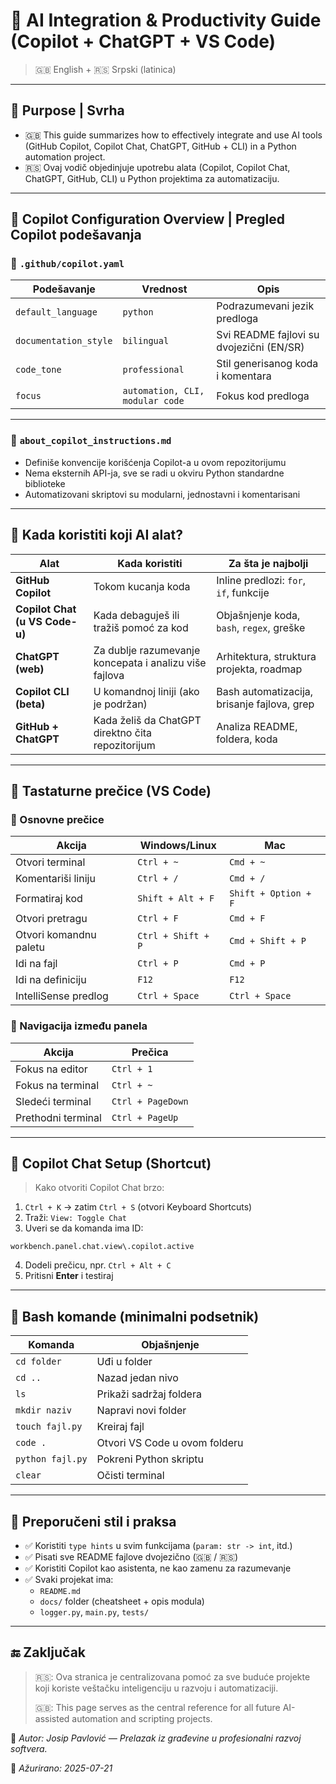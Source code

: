 # 🤖 AI Integration & Productivity Guide (Copilot + ChatGPT + VS Code)

> 🇬🇧 English + 🇷🇸 Srpski (latinica)

---

## 📌 Purpose | Svrha

- 🇬🇧 This guide summarizes how to effectively integrate and use AI tools (GitHub Copilot, Copilot Chat, ChatGPT, GitHub + CLI) in a Python automation project.
- 🇷🇸 Ovaj vodič objedinjuje upotrebu alata (Copilot, Copilot Chat, ChatGPT, GitHub, CLI) u Python projektima za automatizaciju.

---

## 🧠 Copilot Configuration Overview | Pregled Copilot podešavanja

### 📄 `.github/copilot.yaml`

| Podešavanje           | Vrednost                        | Opis                                     |
| --------------------- | ------------------------------- | ---------------------------------------- |
| `default_language`    | `python`                        | Podrazumevani jezik predloga             |
| `documentation_style` | `bilingual`                     | Svi README fajlovi su dvojezični (EN/SR) |
| `code_tone`           | `professional`                  | Stil generisanog koda i komentara        |
| `focus`               | `automation, CLI, modular code` | Fokus kod predloga                       |

---

### 📁 `about_copilot_instructions.md`

- Definiše konvencije korišćenja Copilot-a u ovom repozitorijumu
- Nema eksternih API-ja, sve se radi u okviru Python standardne biblioteke
- Automatizovani skriptovi su modularni, jednostavni i komentarisani

---

## 🤖 Kada koristiti koji AI alat?

| Alat                           | Kada koristiti                                         | Za šta je najbolji                          |
| ------------------------------ | ------------------------------------------------------ | ------------------------------------------- |
| **GitHub Copilot**             | Tokom kucanja koda                                     | Inline predlozi: `for`, `if`, funkcije      |
| **Copilot Chat (u VS Code-u)** | Kada debaguješ ili tražiš pomoć za kod                 | Objašnjenje koda, `bash`, `regex`, greške   |
| **ChatGPT (web)**              | Za dublje razumevanje koncepata i analizu više fajlova | Arhitektura, struktura projekta, roadmap    |
| **Copilot CLI (beta)**         | U komandnoj liniji (ako je podržan)                    | Bash automatizacija, brisanje fajlova, grep |
| **GitHub + ChatGPT**           | Kada želiš da ChatGPT direktno čita repozitorijum      | Analiza README, foldera, koda               |

---

## 🧩 Tastaturne prečice (VS Code)

### 📂 Osnovne prečice

| Akcija                 | Windows/Linux      | Mac                  |
| ---------------------- | ------------------ | -------------------- |
| Otvori terminal        | `Ctrl + ~`         | `Cmd + ~`            |
| Komentariši liniju     | `Ctrl + /`         | `Cmd + /`            |
| Formatiraj kod         | `Shift + Alt + F`  | `Shift + Option + F` |
| Otvori pretragu        | `Ctrl + F`         | `Cmd + F`            |
| Otvori komandnu paletu | `Ctrl + Shift + P` | `Cmd + Shift + P`    |
| Idi na fajl            | `Ctrl + P`         | `Cmd + P`            |
| Idi na definiciju      | `F12`              | `F12`                |
| IntelliSense predlog   | `Ctrl + Space`     | `Ctrl + Space`       |

### 🔄 Navigacija između panela

| Akcija             | Prečica           |
| ------------------ | ----------------- |
| Fokus na editor    | `Ctrl + 1`        |
| Fokus na terminal  | `Ctrl + ~`        |
| Sledeći terminal   | `Ctrl + PageDown` |
| Prethodni terminal | `Ctrl + PageUp`   |

---

## 🔧 Copilot Chat Setup (Shortcut)

> Kako otvoriti Copilot Chat brzo:

1. `Ctrl + K` → zatim `Ctrl + S` (otvori Keyboard Shortcuts)
2. Traži: `View: Toggle Chat`
3. Uveri se da komanda ima ID:

```
workbench.panel.chat.view\.copilot.active
```

4. Dodeli prečicu, npr. `Ctrl + Alt + C`
5. Pritisni **Enter** i testiraj

---

## 🧠 Bash komande (minimalni podsetnik)

| Komanda          | Objašnjenje                   |
| ---------------- | ----------------------------- |
| `cd folder`      | Uđi u folder                  |
| `cd ..`          | Nazad jedan nivo              |
| `ls`             | Prikaži sadržaj foldera       |
| `mkdir naziv`    | Napravi novi folder           |
| `touch fajl.py`  | Kreiraj fajl                  |
| `code .`         | Otvori VS Code u ovom folderu |
| `python fajl.py` | Pokreni Python skriptu        |
| `clear`          | Očisti terminal               |

---

## 📘 Preporučeni stil i praksa

- ✅ Koristiti `type hints` u svim funkcijama (`param: str -> int`, itd.)
- ✅ Pisati sve README fajlove dvojezično (🇬🇧 / 🇷🇸)
- ✅ Koristiti Copilot kao asistenta, ne kao zamenu za razumevanje
- ✅ Svaki projekat ima:
  - `README.md`
  - `docs/` folder (cheatsheet + opis modula)
  - `logger.py`, `main.py`, `tests/`

---

## 🔚 Zaključak

> 🇷🇸: Ova stranica je centralizovana pomoć za sve buduće projekte koji koriste veštačku inteligenciju u razvoju i automatizaciji.
>
> 🇬🇧: This page serves as the central reference for all future AI-assisted automation and scripting projects.

📌 _Autor: Josip Pavlović — Prelazak iz građevine u profesionalni razvoj softvera._

📆 _Ažurirano: 2025-07-21_
